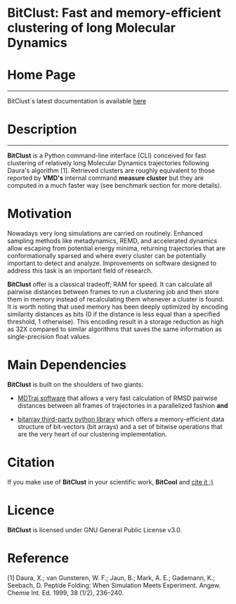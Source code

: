 # BitClust: Fast and memory-efficient clustering of long Molecular Dynamics


# Home Page
-----------

BitClust´s latest documentation is available [here](https://bitclust.readthedocs.io/en/latest/) 


# Description
-------------

**BitClust** is a Python command-line interface (CLI) conceived for fast
clustering of relatively long Molecular Dynamics trajectories following
Daura's algorithm [1]. Retrieved clusters are roughly equivalent to those
reported by **VMD's** internal command **measure cluster** but they are computed in a much faster way (see benchmark section for more details).


# Motivation

Nowadays very long simulations are carried on routinely. Enhanced sampling
methods like metadynamics, REMD, and accelerated dynamics allow escaping from
potential energy minima, returning trajectories that are conformationally sparsed
and where every cluster can be potentially important to detect and analyze. Improvements
on software designed to address this task is an important field of research.

**BitClust** offer is a classical tradeoff; RAM for speed. It can
calculate all pairwise distances between frames to run a clustering job and
then store them in memory instead of recalculating them whenever a cluster is found.
It is worth noting that used memory has been deeply optimized by encoding similarity distances
as bits (0 if the distance is less equal than a specified threshold, 1 otherwise).
This encoding result in a storage reduction as high as 32X compared to similar algorithms
that saves the same information as single-precision float values.


# Main Dependencies

**BitClust** is built on the shoulders of two giants:

 *  [MDTraj software](http://mdtraj.org/1.9.0/)  that allows a very fast
    calculation of RMSD pairwise distances between all frames of trajectories in
    a parallelized fashion **and**

 * [bitarray third-party python library](https://pypi.org/project/bitarray/) 
   which offers a memory-efficient data structure of bit-vectors (bit arrays)
   and a set of bitwise operations that are the very heart of our clustering
   implementation.


# Citation

If you make use of **BitClust** in your scientific work, **BitCool** and [cite it ;)](https://doi.org/10.1021/acs.jcim.9b00828)


# Licence

**BitClust** is licensed under GNU General Public License v3.0.
  
  
# Reference

[1] Daura, X.; van Gunsteren, W. F.; Jaun, B.; Mark, A. E.; Gademann, K.; Seebach, D. Peptide Folding: When Simulation Meets Experiment. Angew. Chemie Int. Ed. 1999, 38 (1/2), 236–240.

